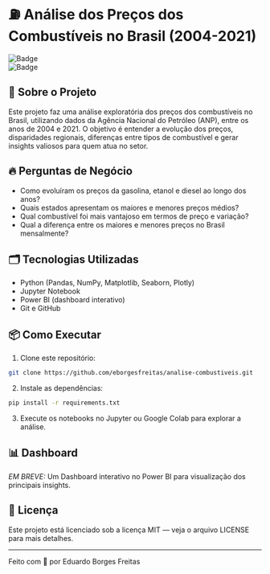# ⛽ Análise dos Preços dos Combustíveis no Brasil (2004-2021)

![Badge](https://img.shields.io/badge/Python-Data--Analysis-blue)  
![Badge](https://img.shields.io/badge/Status-Em%20Andamento-yellow)

## 🚀 Sobre o Projeto

Este projeto faz uma análise exploratória dos preços dos combustíveis no Brasil, utilizando dados da Agência Nacional do Petróleo (ANP), entre os anos de 2004 e 2021. O objetivo é entender a evolução dos preços, disparidades regionais, diferenças entre tipos de combustível e gerar insights valiosos para quem atua no setor.

## 🔥 Perguntas de Negócio

- Como evoluíram os preços da gasolina, etanol e diesel ao longo dos anos?  
- Quais estados apresentam os maiores e menores preços médios?  
- Qual combustível foi mais vantajoso em termos de preço e variação?  
- Qual a diferença entre os maiores e menores preços no Brasil mensalmente?  

## 🗂️ Tecnologias Utilizadas

- Python (Pandas, NumPy, Matplotlib, Seaborn, Plotly)  
- Jupyter Notebook  
- Power BI (dashboard interativo)  
- Git e GitHub  

## 📦 Como Executar

1. Clone este repositório:

```bash
git clone https://github.com/eborgesfreitas/analise-combustiveis.git
```

2. Instale as dependências:

```bash
pip install -r requirements.txt
```

3. Execute os notebooks no Jupyter ou Google Colab para explorar a análise.

## 📊 Dashboard

*EM BREVE:* Um Dashboard interativo no Power BI para visualização dos principais insights.

## 📝 Licença

Este projeto está licenciado sob a licença MIT — veja o arquivo LICENSE para mais detalhes.

---

Feito com 💙 por Eduardo Borges Freitas
